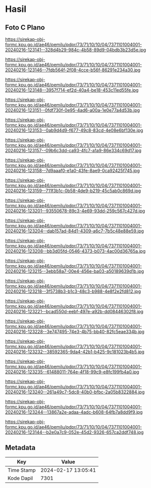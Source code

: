 # Hasil

## Foto C Plano

https://sirekap-obj-formc.kpu.go.id/ae46/pemilu/pdpr/73/71/10/10/04/7371101004001-20240216-123141--328d4b29-984c-4b58-89d9-04bdb3b23d5e.jpg

https://sirekap-obj-formc.kpu.go.id/ae46/pemilu/pdpr/73/71/10/10/04/7371101004001-20240216-123146--7fdb564f-2f08-4cce-b56f-86291e234a30.jpg

https://sirekap-obj-formc.kpu.go.id/ae46/pemilu/pdpr/73/71/10/10/04/7371101004001-20240216-123148--3957f714-ef2d-40a4-be18-453c11ed55fe.jpg

https://sirekap-obj-formc.kpu.go.id/ae46/pemilu/pdpr/73/71/10/10/04/7371101004001-20240216-123151--0fdf730f-0e95-4ad6-a00a-1e0e77a4d53b.jpg

https://sirekap-obj-formc.kpu.go.id/ae46/pemilu/pdpr/73/71/10/10/04/7371101004001-20240216-123153--0ab9d4d9-f677-49c8-83cd-4e08e6bf130e.jpg

https://sirekap-obj-formc.kpu.go.id/ae46/pemilu/pdpr/73/71/10/10/04/7371101004001-20240216-123157--09b6c3dd-ca93-4fc7-a1a9-86e334c69d17.jpg

https://sirekap-obj-formc.kpu.go.id/ae46/pemilu/pdpr/73/71/10/10/04/7371101004001-20240216-123158--7d9aaaf0-e1a0-43fe-8ae9-0ca92425f745.jpg

https://sirekap-obj-formc.kpu.go.id/ae46/pemilu/pdpr/73/71/10/10/04/7371101004001-20240216-123159--711f3b1c-0b58-4de9-b219-45c5ab0c869d.jpg

https://sirekap-obj-formc.kpu.go.id/ae46/pemilu/pdpr/73/71/10/10/04/7371101004001-20240216-123201--93550678-89c3-4e69-93dd-259c567c427d.jpg

https://sirekap-obj-formc.kpu.go.id/ae46/pemilu/pdpr/73/71/10/10/04/7371101004001-20240216-123204--dab157ad-84d1-4309-a6c7-7b5c48e88e59.jpg

https://sirekap-obj-formc.kpu.go.id/ae46/pemilu/pdpr/73/71/10/10/04/7371101004001-20240216-123208--bb3d05fd-0546-4373-b073-4ac00d36765a.jpg

https://sirekap-obj-formc.kpu.go.id/ae46/pemilu/pdpr/73/71/10/10/04/7371101004001-20240216-123215--3ebb58a7-00e4-456e-ba03-a50189639d1b.jpg

https://sirekap-obj-formc.kpu.go.id/ae46/pemilu/pdpr/73/71/10/10/04/7371101004001-20240216-123218--3f5738b3-b1c3-48c3-b988-4e8f2e2fd812.jpg

https://sirekap-obj-formc.kpu.go.id/ae46/pemilu/pdpr/73/71/10/10/04/7371101004001-20240216-123221--bcad550d-eebf-497e-a92b-dd08446302f8.jpg

https://sirekap-obj-formc.kpu.go.id/ae46/pemilu/pdpr/73/71/10/10/04/7371101004001-20240216-123228--3e747495-74e3-4b75-bb40-82fc5eae334b.jpg

https://sirekap-obj-formc.kpu.go.id/ae46/pemilu/pdpr/73/71/10/10/04/7371101004001-20240216-123232--38592365-9da4-42b1-b425-9c181023b4b5.jpg

https://sirekap-obj-formc.kpu.go.id/ae46/pemilu/pdpr/73/71/10/10/04/7371101004001-20240216-123235--61488011-764e-4f18-99c9-e8fc199fb4a0.jpg

https://sirekap-obj-formc.kpu.go.id/ae46/pemilu/pdpr/73/71/10/10/04/7371101004001-20240216-123240--261a49c7-5dc8-40b0-bfbc-2a05b8322884.jpg

https://sirekap-obj-formc.kpu.go.id/ae46/pemilu/pdpr/73/71/10/10/04/7371101004001-20240216-123244--13867a2e-adaa-4adc-b608-64fb7a8dd9f9.jpg

https://sirekap-obj-formc.kpu.go.id/ae46/pemilu/pdpr/73/71/10/10/04/7371101004001-20240216-123144--b2e0a7c9-052e-45d2-9326-657ca2ddf748.jpg


## Metadata

| Key        | Value               |
| ---------- | ------------------- |
| Time Stamp | 2024-02-17 13:05:41 |
| Kode Dapil | 7301                |




